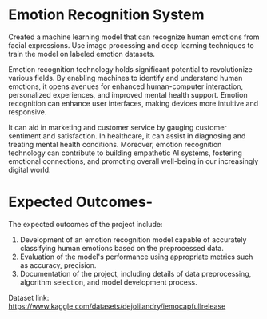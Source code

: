 # Emotion Recognition System
Created a machine learning model that can recognize human emotions from facial
expressions. Use image processing and deep learning techniques to train the model
on labeled emotion datasets.

Emotion recognition technology holds significant potential to revolutionize various
fields. By enabling machines to identify and understand human emotions, it opens
avenues for enhanced human-computer interaction, personalized experiences, and
improved mental health support. Emotion recognition can enhance user interfaces,
making devices more intuitive and responsive.

It can aid in marketing and customer service by gauging customer sentiment and
satisfaction. In healthcare, it can assist in diagnosing and treating mental health
conditions. Moreover, emotion recognition technology can contribute to building
empathetic AI systems, fostering emotional connections, and promoting overall
well-being in our increasingly digital world.

# Expected Outcomes-
The expected outcomes of the project include:
1. Development of an emotion recognition model capable of accurately
classifying human emotions based on the preprocessed data.
2. Evaluation of the model's performance using appropriate metrics such as
accuracy, precision.
3. Documentation of the project, including details of data preprocessing,
algorithm selection, and model development process.

Dataset link: https://www.kaggle.com/datasets/dejolilandry/iemocapfullrelease
